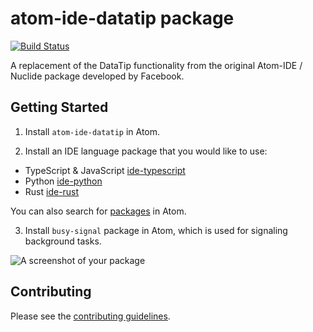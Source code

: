 # atom-ide-datatip package

[![Build Status](https://badgen.net/travis/atom-ide-community/atom-ide-datatip/master)](https://travis-ci.org/atom-ide-community/atom-ide-datatip)

A replacement of the DataTip functionality from the original Atom-IDE / Nuclide package developed by Facebook.

## Getting Started

1. Install `atom-ide-datatip` in Atom.

2. Install an IDE language package that you would like to use:
  * TypeScript & JavaScript [ide-typescript](https://atom.io/packages/ide-typescript)
  * Python [ide-python](https://atom.io/packages/ide-python)
  * Rust [ide-rust](hhttps://atom.io/packages/ide-rust)

  You can also search for [packages](https://atom.io/packages/search?q=IDE) in Atom.

3. Install `busy-signal` package in Atom, which is used for signaling background tasks.

![A screenshot of your package](https://user-images.githubusercontent.com/499192/54529587-95d64580-4980-11e9-827d-957cf48778ab.png)

## Contributing

Please see the [contributing guidelines](CONTRIBUTING.md).
